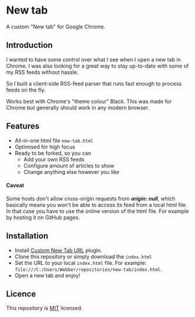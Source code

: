# New tab

A custom "New tab" for Google Chrome.

## Introduction

I wanted to have some control over what I see when I open a new tab in Chrome. I was also looking for a great way to stay up-to-date with some of my RSS feeds without hassle.

So I built a client-side RSS-feed parser that runs fast enough to process feeds on the fly.

Works best with Chrome's "theme colour" Black. This was made for Chrome but generally should work in any modern browser.

## Features

- All-in-one html file `new-tab.html`
- Optimised for high focus
- Ready to be forked, so you can
  - Add your own RSS feeds
  - Configure amount of articles to show
  - Change anything else however you like

#### Caveat

Some hosts don't allow cross-origin requests from **_origin: null_**, which basically means you won't be able to access its feed from a local html file. In that case you have to use the online version of the html file. For example by hosting it on GitHub pages.

## Installation

- Install [Custom New Tab URL](https://chrome.google.com/webstore/detail/custom-new-tab-url/mmjbdbjnoablegbkcklggeknkfcjkjia) plugin.
- Clone this repository or simply download the `index.html`
- Set the URL to your local `index.html` file. For example: `file:///C:/Users/Webber/repositories/new-tab/index.html`.
- Open a new tab and enjoy!

## Licence

This repository is [MIT](./LICENSE) licensed.
